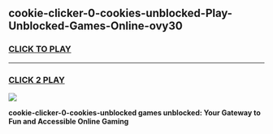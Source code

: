 
## cookie-clicker-0-cookies-unblocked-Play-Unblocked-Games-Online-ovy30
<h3>
<a href="https://premium76.site?title=cookie-clicker-0-cookies-unblocked&ref=25A">CLICK TO PLAY</a></h3>
<hr>

<h3>
<a href="https://premium76.site?title=cookie-clicker-0-cookies-unblocked&ref=25A">CLICK 2 PLAY</a>
  
</h3>

<a href="https://premium76.site?title=cookie-clicker-0-cookies-unblocked&ref=25A"><img src="https://clearcache.store/games.png"></a>


**cookie-clicker-0-cookies-unblocked games unblocked: Your Gateway to Fun and Accessible Online Gaming**

